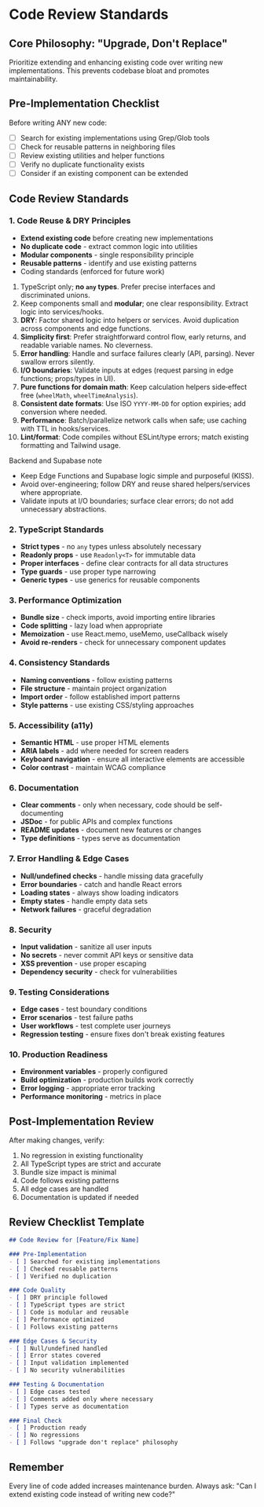 # Code Review Standards

## Core Philosophy: "Upgrade, Don't Replace"
Prioritize extending and enhancing existing code over writing new implementations. This prevents codebase bloat and promotes maintainability.

## Pre-Implementation Checklist
Before writing ANY new code:
- [ ] Search for existing implementations using Grep/Glob tools
- [ ] Check for reusable patterns in neighboring files
- [ ] Review existing utilities and helper functions
- [ ] Verify no duplicate functionality exists
- [ ] Consider if an existing component can be extended

## Code Review Standards

### 1. Code Reuse & DRY Principles
- **Extend existing code** before creating new implementations
- **No duplicate code** - extract common logic into utilities
- **Modular components** - single responsibility principle
- **Reusable patterns** - identify and use existing patterns
- Coding standards (enforced for future work)

1) TypeScript only; **no `any` types**. Prefer precise interfaces and discriminated unions.
2) Keep components small and **modular**; one clear responsibility. Extract logic into services/hooks.
3) **DRY**: Factor shared logic into helpers or services. Avoid duplication across components and edge functions.
4) **Simplicity first**: Prefer straightforward control flow, early returns, and readable variable names. No cleverness.
5) **Error handling**: Handle and surface failures clearly (API, parsing). Never swallow errors silently.
6) **I/O boundaries**: Validate inputs at edges (request parsing in edge functions; props/types in UI).
7) **Pure functions for domain math**: Keep calculation helpers side‑effect free (`wheelMath`, `wheelTimeAnalysis`).
8) **Consistent date formats**: Use ISO `YYYY-MM-DD` for option expiries; add conversion where needed.
9) **Performance**: Batch/parallelize network calls when safe; use caching with TTL in hooks/services.
10) **Lint/format**: Code compiles without ESLint/type errors; match existing formatting and Tailwind usage.

Backend and Supabase note

- Keep Edge Functions and Supabase logic simple and purposeful (KISS).
- Avoid over-engineering; follow DRY and reuse shared helpers/services where appropriate.
- Validate inputs at I/O boundaries; surface clear errors; do not add unnecessary abstractions.

### 2. TypeScript Standards
- **Strict types** - no `any` types unless absolutely necessary
- **Readonly props** - use `Readonly<T>` for immutable data
- **Proper interfaces** - define clear contracts for all data structures
- **Type guards** - use proper type narrowing
- **Generic types** - use generics for reusable components

### 3. Performance Optimization
- **Bundle size** - check imports, avoid importing entire libraries
- **Code splitting** - lazy load when appropriate
- **Memoization** - use React.memo, useMemo, useCallback wisely
- **Avoid re-renders** - check for unnecessary component updates

### 4. Consistency Standards
- **Naming conventions** - follow existing patterns
- **File structure** - maintain project organization
- **Import order** - follow established import patterns
- **Style patterns** - use existing CSS/styling approaches

### 5. Accessibility (a11y)
- **Semantic HTML** - use proper HTML elements
- **ARIA labels** - add where needed for screen readers
- **Keyboard navigation** - ensure all interactive elements are accessible
- **Color contrast** - maintain WCAG compliance

### 6. Documentation
- **Clear comments** - only when necessary, code should be self-documenting
- **JSDoc** - for public APIs and complex functions
- **README updates** - document new features or changes
- **Type definitions** - types serve as documentation

### 7. Error Handling & Edge Cases
- **Null/undefined checks** - handle missing data gracefully
- **Error boundaries** - catch and handle React errors
- **Loading states** - always show loading indicators
- **Empty states** - handle empty data sets
- **Network failures** - graceful degradation

### 8. Security
- **Input validation** - sanitize all user inputs
- **No secrets** - never commit API keys or sensitive data
- **XSS prevention** - use proper escaping
- **Dependency security** - check for vulnerabilities

### 9. Testing Considerations
- **Edge cases** - test boundary conditions
- **Error scenarios** - test failure paths
- **User workflows** - test complete user journeys
- **Regression testing** - ensure fixes don't break existing features

### 10. Production Readiness
- **Environment variables** - properly configured
- **Build optimization** - production builds work correctly
- **Error logging** - appropriate error tracking
- **Performance monitoring** - metrics in place

## Post-Implementation Review

After making changes, verify:
1. No regression in existing functionality
2. All TypeScript types are strict and accurate
3. Bundle size impact is minimal
4. Code follows existing patterns
5. All edge cases are handled
6. Documentation is updated if needed

## Review Checklist Template

```markdown
## Code Review for [Feature/Fix Name]

### Pre-Implementation
- [ ] Searched for existing implementations
- [ ] Checked reusable patterns
- [ ] Verified no duplication

### Code Quality
- [ ] DRY principle followed
- [ ] TypeScript types are strict
- [ ] Code is modular and reusable
- [ ] Performance optimized
- [ ] Follows existing patterns

### Edge Cases & Security
- [ ] Null/undefined handled
- [ ] Error states covered
- [ ] Input validation implemented
- [ ] No security vulnerabilities

### Testing & Documentation
- [ ] Edge cases tested
- [ ] Comments added only where necessary
- [ ] Types serve as documentation

### Final Check
- [ ] Production ready
- [ ] No regressions
- [ ] Follows "upgrade don't replace" philosophy
```

## Remember
Every line of code added increases maintenance burden. Always ask: "Can I extend existing code instead of writing new code?"